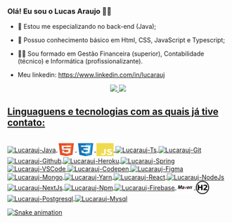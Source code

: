 ### Olá! Eu sou o Lucas Araujo 👋😋

- 📖 Estou me especializando no back-end (Java);

- 🎨 Possuo conhecimento básico em Html, CSS, JavaScript e Typescript;

- 👨‍🎓 Sou formado em Gestão Financeira (superior), Contabilidade (técnico) e Informática (profissionalizante).

- Meu linkedin: https://www.linkedin.com/in/lucarauj 


<div align="center">
  <a href="https://github.com/lucarauj">
  <img height="180em" src="https://github-readme-stats.vercel.app/api?username=lucarauj&show_icons=true&theme=dark&include_all_commits=true&count_private=true"/>
  <img height="180em" src="https://github-readme-stats.vercel.app/api/top-langs/?username=lucarauj&layout=compact&langs_count=7&theme=dark"/>
</div>

## Linguaguens e tecnologias com as quais já tive contato:
 
<div style="display: inline_block"><br>
  <img align="center" alt="Lucarauj-Java" height="30" width="40" src="https://cdn.jsdelivr.net/gh/devicons/devicon/icons/java/java-original.svg">
  <img align="center" alt="Lucarauj-HTML" height="30" width="40" src="https://raw.githubusercontent.com/devicons/devicon/master/icons/html5/html5-original.svg">
  <img align="center" alt="Lucarauj-CSS" height="30" width="40" src="https://raw.githubusercontent.com/devicons/devicon/master/icons/css3/css3-original.svg">
  <img align="center" alt="Lucarauj-Js" height="30" width="40" src="https://raw.githubusercontent.com/devicons/devicon/master/icons/javascript/javascript-plain.svg">
  <img align="center" alt="Lucarauj-Ts" height="30" width="40" src="https://cdn.jsdelivr.net/gh/devicons/devicon/icons/typescript/typescript-original.svg">
  <img align="center" alt="Lucarauj-Git" height="30" width="40" src="https://cdn.jsdelivr.net/gh/devicons/devicon/icons/git/git-original.svg">
  <img align="center" alt="Lucarauj-Github" height="30" width="40" src="https://cdn.jsdelivr.net/gh/devicons/devicon/icons/github/github-original.svg">
  <img align="center" alt="Lucarauj-Heroku" height="30" width="40" src="https://cdn.jsdelivr.net/gh/devicons/devicon/icons/heroku/heroku-plain.svg">
  <img align="center" alt="Lucarauj-Spring" height="30" width="40" src="https://cdn.jsdelivr.net/gh/devicons/devicon/icons/spring/spring-original.svg">
  <img align="center" alt="Lucarauj-VSCode" height="30" width="40" src="https://cdn.jsdelivr.net/gh/devicons/devicon/icons/vscode/vscode-original.svg">
  <img align="center" alt="Lucarauj-Codepen" height="30" width="40" src="https://cdn.jsdelivr.net/gh/devicons/devicon/icons/codepen/codepen-plain.svg">
  <img align="center" alt="Lucarauj-Figma" height="30" width="40" src="https://cdn.jsdelivr.net/gh/devicons/devicon/icons/figma/figma-original.svg">
  <img align="center" alt="Lucarauj-Mongo" height="30" width="40" src="https://cdn.jsdelivr.net/gh/devicons/devicon/icons/mongodb/mongodb-original.svg">
  <img align="center" alt="Lucarauj-Yarn" height="30" width="40" src="https://cdn.jsdelivr.net/gh/devicons/devicon/icons/yarn/yarn-original-wordmark.svg">
  <img align="center" alt="Lucarauj-React" height="30" width="40" src="https://cdn.jsdelivr.net/gh/devicons/devicon/icons/react/react-original-wordmark.svg" />
  <img align="center" alt="Lucarauj-NodeJs" height="30" width="40" src="https://cdn.jsdelivr.net/gh/devicons/devicon/icons/nodejs/nodejs-plain.svg">
  <img align="center" alt="Lucarauj-NextJs" height="30" width="40" src="https://cdn.jsdelivr.net/gh/devicons/devicon/icons/nextjs/nextjs-original-wordmark.svg">
  <img align="center" alt="Lucarauj-Npm" height="30" width="40" src="https://cdn.jsdelivr.net/gh/devicons/devicon/icons/npm/npm-original-wordmark.svg">
  <img align="center" alt="Lucarauj-Firebase" height="30" width="40" src="https://cdn.jsdelivr.net/gh/devicons/devicon/icons/firebase/firebase-plain-wordmark.svg">
  <img align="center" alt="Lucarauj-Maven" height="30" width="40" src="https://github.com/lucarauj/assets/blob/main/Maven-Apache.svg">
  <img align="center" alt="Lucarauj-H2" height="30" width="30" src="https://github.com/lucarauj/assets/blob/main/H2.png">
  <img align="center" alt="Lucarauj-Postgresql" height="30" width="40" src="https://cdn.jsdelivr.net/gh/devicons/devicon/icons/postgresql/postgresql-original-wordmark.svg" />
<img align="center" alt="Lucarauj-Mysql" height="30" width="40" src="https://cdn.jsdelivr.net/gh/devicons/devicon/icons/mysql/mysql-original-wordmark.svg" />
 
</div>
  
![Snake animation](https://github.com/lucarauj/lucarauj/blob/output/github-contribution-grid-snake.svg)
